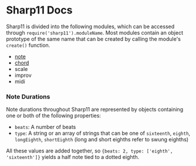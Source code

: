 # Sharp11 Docs

Sharp11 is divided into the following modules, which can be accessed through `require('sharp11').moduleName`.  Most modules contain an object prototype of the same name that can be created by calling the module's `create()` function.

* [note](note.md)
* [chord](chord.md)
* scale
* improv
* midi

### <a name="note-duration"></a> Note Durations
Note durations throughout Sharp11 are represented by objects containing one or both of the following properties:

* `beats`: A number of beats
* `type`: A string or an array of strings that can be one of `sixteenth`, `eighth`, `longEighth`, `shortEighth` (long and short eighths refer to swung eighths)

All these values are added together, so `{beats: 2, type: ['eighth', 'sixteenth']}` yields a half note tied to a dotted eighth.